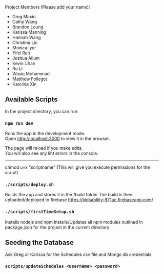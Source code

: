 Project Members (Please add your name)!
  - Greg Maxin
  - Cathy Wang
  - Brandon Leung
  - Karissa Manning
  - Hannah Wang
  - Christina Liu
  - Monica Iyer
  - Yifei Ren
  - Joshua Allum
  - Kevin Chan
  - Ru Li
  - Wasiq Mohammad
  - Matthew Follegot
  - Karolina Xin
  
  
  ## Available Scripts

  In the project directory, you can run:

  ### `npm run dev`

  Runs the app in the development mode.<br>
  Open [http://localhost:3000](http://localhost:3000) to view it in the browser.

  The page will reload if you make edits.<br>
  You will also see any lint errors in the console.
  
  
  
  ---------------------------------------------------------------------------------------------------
  chmod u+x "scriptname" (This will give you execute permissions for the script)
  ### `./scripts/deploy.sh`

  Builds the app and stores it in the /build folder
  The build is then uploaded/deployed to firebase https://kidsability-871ac.firebaseapp.com/ 
  
  ### `./scripts/firstTimeSetup.sh`

  Installs nodejs and npm
  Installs/Updates all npm modules outlined in package.json for the project in the current directory
  
## Seeding the Database
  Ask Greg or Karissa for the Schedules csv file and Mongo db credentials
  ### `scripts/updateSchedules <username> <password>`